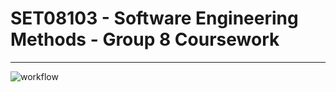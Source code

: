 # SET08103 - Software Engineering Methods - Group 8 Coursework
***
![workflow](https://github.com/mattix7771/Group_8_SEM_CW/actions/workflows/main.yml/badge.svg)